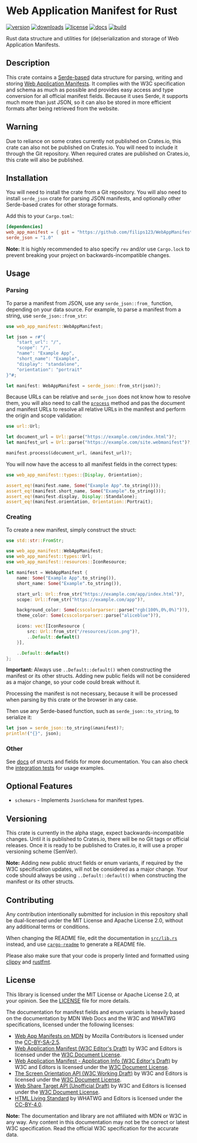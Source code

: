 Web Application Manifest for Rust
=================================

[![version](https://img.shields.io/crates/v/web_app_manifest?label=version&style=flat-square)](https://crates.io/crates/web_app_manifest)
[![downloads](https://img.shields.io/crates/d/web_app_manifest?label=downloads&style=flat-square)](https://crates.io/crates/web_app_manifest)
[![license](https://img.shields.io/crates/l/web_app_manifest?label=license&style=flat-square)](https://github.com/filips123/WebAppManifestRS/blob/main/LICENSE)
[![docs](https://img.shields.io/docsrs/web_app_manifest?label=docs&style=flat-square)](https://docs.rs/web_app_manifest)
[![build](https://img.shields.io/github/actions/workflow/status/filips123/WebAppManifestRS/checks.yaml?label=build&style=flat-square)](https://github.com/filips123/WebAppManifestRS/actions)

Rust data structure and utilities for (de)serialization and storage of Web Application Manifests.

## Description

This crate contains a [Serde-based][link-serde] data structure for parsing,
writing and storing [Web Application Manifests][link-mdn-manifest]. It complies
with the W3C specification and schema as much as possible and provides easy
access and type conversion for all official manifest fields. Because it uses
Serde, it supports much more than just JSON, so it can also be stored in more
efficient formats after being retrieved from the website.

## Warning

Due to reliance on some crates currently not published on Crates.io, this crate
can also not be published on Crates.io. You will need to include it through the
Git repository. When required crates are published on Crates.io, this crate will
also be published.

## Installation

You will need to install the crate from a Git repository. You will also need
to install `serde_json` crate for parsing JSON manifests, and optionally other
Serde-based crates for other storage formats.

Add this to your `Cargo.toml`:

```toml
[dependencies]
web_app_manifest = { git = "https://github.com/filips123/WebAppManifestRS" }
serde_json = "1.0"
```

**Note:** It is highly recommended to also specify `rev` and/or use
`Cargo.lock` to prevent breaking your project on backwards-incompatible
changes.

## Usage

### Parsing

To parse a manifest from JSON, use any `serde_json::from_` function,
depending on your data source. For example, to parse a manifest from
a string, use `serde_json::from_str`:

```rust
use web_app_manifest::WebAppManifest;

let json = r#"{
    "start_url": "/",
    "scope": "/",
    "name": "Example App",
    "short_name": "Example",
    "display": "standalone",
    "orientation": "portrait"
}"#;

let manifest: WebAppManifest = serde_json::from_str(json)?;
```

Because URLs can be relative and `serde_json` does not know how to resolve
them, you will also need to call the [`process`](WebAppManifest::process)
method and pas the document and manifest URLs to resolve all relative URLs
in the manifest and perform the origin and scope validation:

```rust
use url::Url;

let document_url = Url::parse("https://example.com/index.html")?;
let manifest_url = Url::parse("https://example.com/site.webmanifest")?;

manifest.process(&document_url, &manifest_url)?;
```

You will now have the access to all manifest fields in the correct types:

```rust
use web_app_manifest::types::{Display, Orientation};

assert_eq!(manifest.name, Some("Example App".to_string()));
assert_eq!(manifest.short_name, Some("Example".to_string()));
assert_eq!(manifest.display, Display::Standalone);
assert_eq!(manifest.orientation, Orientation::Portrait);
```

### Creating

To create a new manifest, simply construct the struct:

```rust
use std::str::FromStr;

use web_app_manifest::WebAppManifest;
use web_app_manifest::types::Url;
use web_app_manifest::resources::IconResource;

let manifest = WebAppManifest {
    name: Some("Example App".to_string()),
    short_name: Some("Example".to_string()),

    start_url: Url::from_str("https://example.com/app/index.html")?,
    scope: Url::from_str("https://example.com/app")?,

    background_color: Some(csscolorparser::parse("rgb(100%,0%,0%)")?),
    theme_color: Some(csscolorparser::parse("aliceblue")?),

    icons: vec![IconResource {
        src: Url::from_str("/resources/icon.png")?,
        ..Default::default()
    }],

    ..Default::default()
};
```

**Important:** Always use `..Default::default()` when constructing
the manifest or its other structs. Adding new public fields will not
be considered as a major change, so your code could break without it.

Processing the manifest is not necessary, because it will be processed
when parsing by this crate or the browser in any case.

Then use any Serde-based function, such as `serde_json::to_string`,
to serialize it:

```rust
let json = serde_json::to_string(&manifest)?;
println!("{}", json);
```

### Other

See [docs][link-docs] of structs and fields for more documentation.
You can also check the [integration tests][link-tests] for usage examples.

## Optional Features

- `schemars` - Implements `JsonSchema` for manifest types.

## Versioning

This crate is currently in the alpha stage, expect backwards-incompatible
changes. Until it is published to Crates.io, there will be no Git tags or
official releases. Once it is ready to be published to Crates.io, it will
use a proper versioning scheme (SemVer).

**Note:** Adding new public struct fields or enum variants, if required by
the W3C specification updates, will not be considered as a major change.
Your code should always be using `..Default::default()` when constructing
the manifest or its other structs.

## Contributing

Any contribution intentionally submitted for inclusion in this repository
shall be dual-licensed under the MIT License and Apache License 2.0,
without any additional terms or conditions.

When changing the README file, edit the documentation in [`src/lib.rs`][link-lib-file]
instead, and use [`cargo-readme`][link-cargo-readme] to generate a README file.

Please also make sure that your code is properly linted and formatted using
[clippy][link-clippy] and [rustfmt][link-rustfmt].

## License

This library is licensed under the MIT License or Apache License 2.0, at
your opinion. See the [LICENSE][link-license-file] file for more details.

The documentation for manifest fields and enum variants is heavily based on
the documentation by MDN Web Docs and the W3C and WHATWG specifications,
licensed under the following licenses:

- [Web App Manifests on MDN][link-mdn-manifest] by Mozilla Contributors is licensed under the [CC-BY-SA-2.5][link-license-cc-by-sa-2.5].
- [Web Application Manifest (W3C Editor's Draft)][link-w3c-manifest] by W3C and Editors is licensed under the [W3C Document License][link-license-w3c].
- [Web Application Manifest - Application Info (W3C Editor's Draft)][link-w3c-manifest-app-info] by W3C and Editors is licensed under the [W3C Document License][link-license-w3c].
- [The Screen Orientation API (W3C Working Draft)][link-w3c-orientation] by W3C and Editors is licensed under the [W3C Document License][link-license-w3c].
- [Web Share Target API (Unofficial Draft)][link-w3c-share-target] by W3C and Editors is licensed under the [W3C Document License][link-license-w3c].
- [HTML Living Standard][link-whatwg-html] by WHATWG and Editors is licensed under the [CC-BY-4.0][link-license-cc-by-4.0].

**Note:** The documentation and library are not affiliated with MDN or W3C in any way.
Any content in this documentation may not be the correct or latest W3C specification.
Read the official W3C specification for the accurate data.

[link-serde]: https://serde.rs/

[link-mdn-manifest]: https://developer.mozilla.org/en-US/docs/Web/Manifest
[link-w3c-manifest]: https://w3c.github.io/manifest/
[link-w3c-manifest-app-info]: https://w3c.github.io/manifest-app-info/
[link-w3c-orientation]: https://www.w3.org/TR/screen-orientation/
[link-w3c-share-target]: https://w3c.github.io/web-share-target/
[link-whatwg-html]: https://html.spec.whatwg.org/multipage/semantics.html

[link-docs]: https://docs.rs/web_app_manifest
[link-tests]: https://github.com/filips123/WebAppManifestRS/blob/main/tests/tests.rs

[link-lib-file]: https://github.com/filips123/WebAppManifestRS/blob/main/src/lib.rs
[link-license-file]: https://github.com/filips123/WebAppManifestRS/blob/main/LICENSE

[link-license-cc-by-sa-2.5]: https://creativecommons.org/licenses/by-sa/2.5/
[link-license-cc-by-4.0]: https://creativecommons.org/licenses/by/4.0/
[link-license-w3c]: https://www.w3.org/Consortium/Legal/2015/doc-license

[link-cargo-readme]: https://github.com/livioribeiro/cargo-readme
[link-clippy]: https://github.com/rust-lang/rust-clippy
[link-rustfmt]: https://github.com/rust-lang/rustfmt
